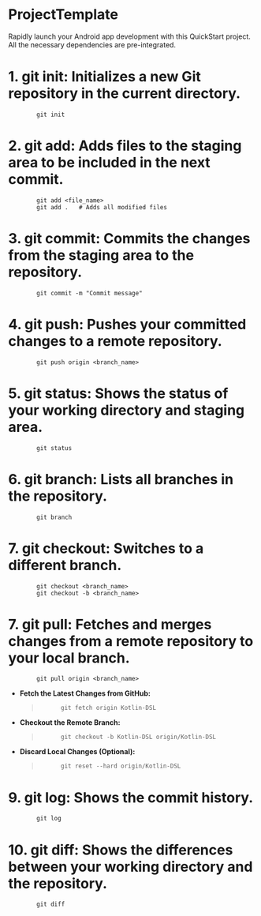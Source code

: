 # ProjectTemplate
Rapidly launch your Android app development with this QuickStart project. All the necessary dependencies are pre-integrated.

# 1. git init: Initializes a new Git repository in the current directory.
			git init
# 2. git add: Adds files to the staging area to be included in the next commit.
			git add <file_name>
			git add .   # Adds all modified files
# 3. git commit: Commits the changes from the staging area to the repository.
			git commit -m "Commit message"
# 4. git push: Pushes your committed changes to a remote repository.
			git push origin <branch_name>
# 5. git status: Shows the status of your working directory and staging area.
			git status
# 6. git branch: Lists all branches in the repository.
			git branch
# 7. git checkout: Switches to a different branch.
			git checkout <branch_name>
			git checkout -b <branch_name>
   
# 7. git pull: Fetches and merges changes from a remote repository to your local branch.
			git pull origin <branch_name>
   
- **Fetch the Latest Changes from GitHub:**
	> 			git fetch origin Kotlin-DSL

- **Checkout the Remote Branch:**
	>			git checkout -b Kotlin-DSL origin/Kotlin-DSL

- **Discard Local Changes (Optional):**
	>			git reset --hard origin/Kotlin-DSL

# 9. git log: Shows the commit history.
			git log
# 10. git diff: Shows the differences between your working directory and the repository.
			git diff
